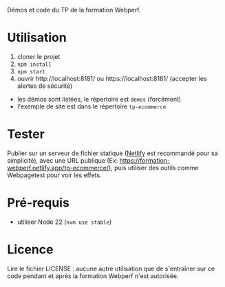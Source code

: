 Démos et code du TP de la formation Webperf.

# Utilisation

1. cloner le projet
2. `npm install`
3. `npm start`
4. ouvrir http://localhost:8181/ ou https://localhost:8181/ (accepter les alertes de sécurité)

- les démos sont listées, le répertoire est `demos` (forcément)
- l'exemple de site est dans le répertoire `tp-ecommerce`

# Tester

Publier sur un serveur de fichier statique ([Netlify](https://app.netlify.com/signup) est recommandé pour sa simplicité), avec une URL publique (Ex: https://formation-webperf.netlify.app/tp-ecommerce/), puis utiliser des outils comme Webpagetest pour voir les effets.

# Pré-requis

- utiliser Node 22 (`nvm use stable`)

# Licence

Lire le fichier LICENSE : aucune autre utilisation que de s'entraîner sur ce code pendant et après la formation Webperf n'est autorisée.
